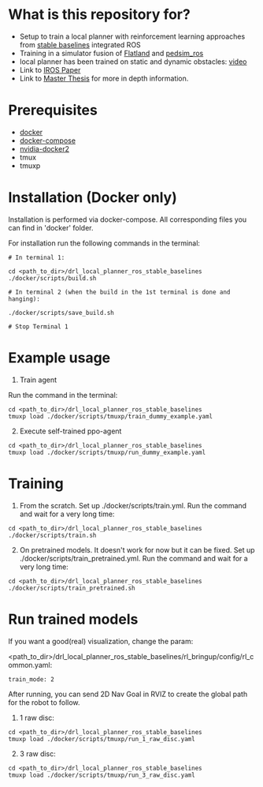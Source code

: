# What is this repository for?
* Setup to train a local planner with reinforcement learning approaches from [stable baselines](https://github.com/hill-a/stable-baselines) integrated ROS
* Training in a simulator fusion of [Flatland](https://github.com/avidbots/flatland) and [pedsim_ros](https://github.com/srl-freiburg/pedsim_ros)
* local planner has been trained on static and dynamic obstacles: [video](https://www.youtube.com/watch?v=nHvpO0hVnAg)
* Link to [IROS Paper](http://ras.papercept.net/images/temp/IROS/files/0122.pdf)
* Link to [Master Thesis](https://tams.informatik.uni-hamburg.de/publications/2019/MSc_Ronja_Gueldenring.pdf) for more in depth information.

# Prerequisites
- [docker](https://docs.docker.com/engine/install/ubuntu/)
- [docker-compose](https://www.digitalocean.com/community/tutorials/how-to-install-and-use-docker-compose-on-ubuntu-20-04)
- [nvidia-docker2](https://docs.nvidia.com/datacenter/cloud-native/container-toolkit/install-guide.html)
- tmux
- tmuxp

# Installation (Docker only)

Installation is performed via docker-compose. All corresponding files you can find in 'docker' folder.

For installation run the following commands in the terminal:
```
# In terminal 1:

cd <path_to_dir>/drl_local_planner_ros_stable_baselines
./docker/scripts/build.sh

# In terminal 2 (when the build in the 1st terminal is done and hanging):

./docker/scripts/save_build.sh

# Stop Terminal 1
```

# Example usage

1. Train agent

Run the command in the terminal:
```
cd <path_to_dir>/drl_local_planner_ros_stable_baselines
tmuxp load ./docker/scripts/tmuxp/train_dummy_example.yaml

```

2. Execute self-trained ppo-agent
```
cd <path_to_dir>/drl_local_planner_ros_stable_baselines
tmuxp load ./docker/scripts/tmuxp/run_dummy_example.yaml
```

# Training

1. From the scratch. Set up ./docker/scripts/train.yml. Run the command and wait for a very long time:
```
cd <path_to_dir>/drl_local_planner_ros_stable_baselines
./docker/scripts/train.sh
```

2. On pretrained models. It doesn't work for now but it can be fixed. Set up ./docker/scripts/train_pretrained.yml. Run the command and wait for a very long time:
```
cd <path_to_dir>/drl_local_planner_ros_stable_baselines
./docker/scripts/train_pretrained.sh
```

# Run trained models

If you want a good(real) visualization, change the param:

<path_to_dir>/drl_local_planner_ros_stable_baselines/rl_bringup/config/rl_common.yaml:
```
train_mode: 2
```

After running, you can send 2D Nav Goal in RVIZ to create the global path for the robot to follow.

1. 1 raw disc:
```
cd <path_to_dir>/drl_local_planner_ros_stable_baselines
tmuxp load ./docker/scripts/tmuxp/run_1_raw_disc.yaml
```

2. 3 raw disc:
```
cd <path_to_dir>/drl_local_planner_ros_stable_baselines
tmuxp load ./docker/scripts/tmuxp/run_3_raw_disc.yaml
```